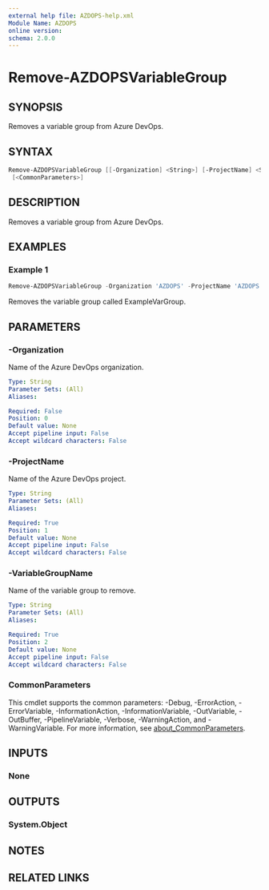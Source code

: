 ```yaml
---
external help file: AZDOPS-help.xml
Module Name: AZDOPS
online version:
schema: 2.0.0
---
```


# Remove-AZDOPSVariableGroup

## SYNOPSIS

Removes a variable group from Azure DevOps.

## SYNTAX

```powershell
Remove-AZDOPSVariableGroup [[-Organization] <String>] [-ProjectName] <String> [-VariableGroupName] <String>
 [<CommonParameters>]
```

## DESCRIPTION

Removes a variable group from Azure DevOps.

## EXAMPLES

### Example 1

```powershell
Remove-AZDOPSVariableGroup -Organization 'AZDOPS' -ProjectName 'AZDOPS' -VariableGroupName 'ExampleVarGroup'
```

Removes the variable group called ExampleVarGroup.

## PARAMETERS

### -Organization

Name of the Azure DevOps organization.

```yaml
Type: String
Parameter Sets: (All)
Aliases:

Required: False
Position: 0
Default value: None
Accept pipeline input: False
Accept wildcard characters: False
```

### -ProjectName

Name of the Azure DevOps project.

```yaml
Type: String
Parameter Sets: (All)
Aliases:

Required: True
Position: 1
Default value: None
Accept pipeline input: False
Accept wildcard characters: False
```

### -VariableGroupName

Name of the variable group to remove.

```yaml
Type: String
Parameter Sets: (All)
Aliases:

Required: True
Position: 2
Default value: None
Accept pipeline input: False
Accept wildcard characters: False
```

### CommonParameters

This cmdlet supports the common parameters: -Debug, -ErrorAction, -ErrorVariable, -InformationAction, -InformationVariable, -OutVariable, -OutBuffer, -PipelineVariable, -Verbose, -WarningAction, and -WarningVariable. For more information, see [about_CommonParameters](http://go.microsoft.com/fwlink/?LinkID=113216).

## INPUTS

### None

## OUTPUTS

### System.Object

## NOTES

## RELATED LINKS
